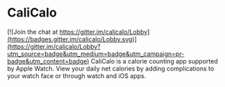 # CaliCalo

[![Join the chat at https://gitter.im/calicalo/Lobby](https://badges.gitter.im/calicalo/Lobby.svg)](https://gitter.im/calicalo/Lobby?utm_source=badge&utm_medium=badge&utm_campaign=pr-badge&utm_content=badge)
CaliCalo is a calorie counting app supported by Apple Watch. View your daily net calories by adding complications to your watch face or through watch and iOS apps.
